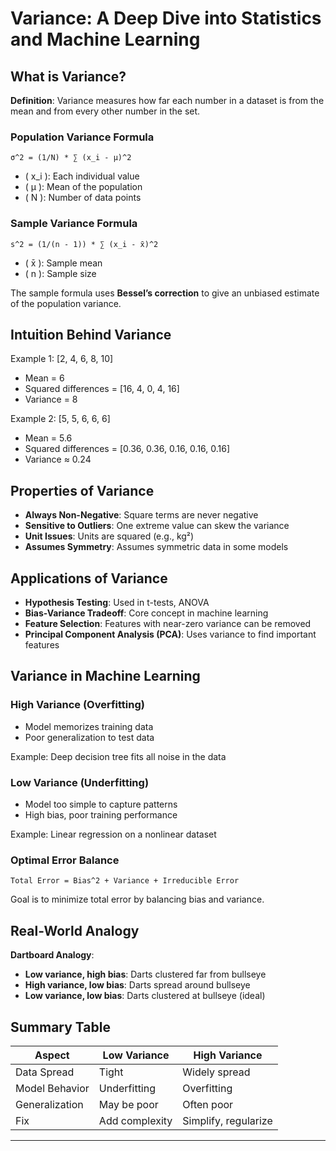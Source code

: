 # Variance: A Deep Dive into Statistics and Machine Learning

## What is Variance?

**Definition**: Variance measures how far each number in a dataset is from the mean and from every other number in the set.

### Population Variance Formula

```
σ^2 = (1/N) * ∑ (x_i - μ)^2
```

- \( x_i \): Each individual value
- \( μ \): Mean of the population
- \( N \): Number of data points

### Sample Variance Formula

```
s^2 = (1/(n - 1)) * ∑ (x_i - x̄)^2
```

- \( x̄ \): Sample mean
- \( n \): Sample size

The sample formula uses **Bessel’s correction** to give an unbiased estimate of the population variance.

## Intuition Behind Variance

Example 1: [2, 4, 6, 8, 10]

- Mean = 6
- Squared differences = [16, 4, 0, 4, 16]
- Variance = 8

Example 2: [5, 5, 6, 6, 6]

- Mean = 5.6
- Squared differences = [0.36, 0.36, 0.16, 0.16, 0.16]
- Variance ≈ 0.24

## Properties of Variance

- **Always Non-Negative**: Square terms are never negative
- **Sensitive to Outliers**: One extreme value can skew the variance
- **Unit Issues**: Units are squared (e.g., kg²)
- **Assumes Symmetry**: Assumes symmetric data in some models

## Applications of Variance

- **Hypothesis Testing**: Used in t-tests, ANOVA
- **Bias-Variance Tradeoff**: Core concept in machine learning
- **Feature Selection**: Features with near-zero variance can be removed
- **Principal Component Analysis (PCA)**: Uses variance to find important features

## Variance in Machine Learning

### High Variance (Overfitting)

- Model memorizes training data
- Poor generalization to test data

Example: Deep decision tree fits all noise in the data

### Low Variance (Underfitting)

- Model too simple to capture patterns
- High bias, poor training performance

Example: Linear regression on a nonlinear dataset

### Optimal Error Balance

```
Total Error = Bias^2 + Variance + Irreducible Error
```

Goal is to minimize total error by balancing bias and variance.

## Real-World Analogy

**Dartboard Analogy**:

- **Low variance, high bias**: Darts clustered far from bullseye
- **High variance, low bias**: Darts spread around bullseye
- **Low variance, low bias**: Darts clustered at bullseye (ideal)

## Summary Table

| Aspect         | Low Variance   | High Variance        |
| -------------- | -------------- | -------------------- |
| Data Spread    | Tight          | Widely spread        |
| Model Behavior | Underfitting   | Overfitting          |
| Generalization | May be poor    | Often poor           |
| Fix            | Add complexity | Simplify, regularize |

---
